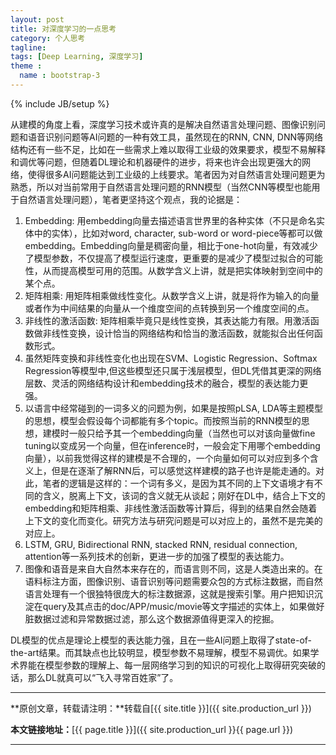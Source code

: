 ```yaml
---
layout: post
title: 对深度学习的一点思考
category: 个人思考
tagline: 
tags: [Deep Learning, 深度学习]
theme :
  name : bootstrap-3
---
```

{% include JB/setup %}

从建模的角度上看，深度学习技术或许真的是解决自然语言处理问题、图像识别问题和语音识别问题等AI问题的一种有效工具，虽然现在的RNN, CNN, DNN等网络结构还有一些不足，比如在一些需求上难以取得工业级的效果要求，模型不易解释和调优等问题，但随着DL理论和机器硬件的进步，将来也许会出现更强大的网络，使得很多AI问题能达到工业级的上线要求。笔者因为对自然语言处理问题更为熟悉，所以对当前常用于自然语言处理问题的RNN模型（当然CNN等模型也能用于自然语言处理问题），笔者更坚持这个观点，我的论据是：
1. Embedding: 用embedding向量去描述语言世界里的各种实体（不只是命名实体中的实体），比如对word, character, sub-word or word-piece等都可以做embedding。Embedding向量是稠密向量，相比于one-hot向量，有效减少了模型参数，不仅提高了模型运行速度，更重要的是减少了模型过拟合的可能性，从而提高模型可用的范围。从数学含义上讲，就是把实体映射到空间中的某个点。
2. 矩阵相乘: 用矩阵相乘做线性变化。从数学含义上讲，就是将作为输入的向量或者作为中间结果的向量从一个维度空间的点转换到另一个维度空间的点。
3. 非线性的激活函数: 矩阵相乘毕竟只是线性变换，其表达能力有限。用激活函数做非线性变换，设计恰当的网络结构和恰当的激活函数，就能拟合出任何函数形式。
4. 虽然矩阵变换和非线性变化也出现在SVM、Logistic Regression、Softmax Regression等模型中,但这些模型还只属于浅层模型，但DL凭借其更深的网络层数、灵活的网络结构设计和embedding技术的融合，模型的表达能力更强。
5. 以语言中经常碰到的一词多义的问题为例，如果是按照pLSA, LDA等主题模型的思想，模型会假设每个词都能有多个topic。而按照当前的RNN模型的思想，建模时一般只给予其一个embedding向量（当然也可以对该向量做fine tuning以变成另一个向量，但在inference时，一般会定下用哪个embedding向量），以前我觉得这样的建模是不合理的，一个向量如何可以对应到多个含义上，但是在逐渐了解RNN后，可以感觉这样建模的路子也许是能走通的。对此，笔者的逻辑是这样的：一个词有多义，是因为其不同的上下文语境才有不同的含义，脱离上下文，该词的含义就无从谈起；刚好在DL中，结合上下文的embedding和矩阵相乘、非线性激活函数等计算后，得到的结果自然会随着上下文的变化而变化。研究方法与研究问题是可以对应上的，虽然不是完美的对应上。
6. LSTM, GRU, Bidirectional RNN, stacked RNN, residual connection, attention等一系列技术的创新，更进一步的加强了模型的表达能力。
7. 图像和语音是来自大自然本来存在的，而语言则不同，这是人类造出来的。在语料标注方面，图像识别、语音识别等问题需要众包的方式标注数据，而自然语言处理有一个很独特很庞大的标注数据源，这就是搜索引擎。用户把知识沉淀在query及其点击的doc/APP/music/movie等文字描述的实体上，如果做好脏数据过滤和异常数据过滤，那么这个数据源值得更深入的挖掘。

DL模型的优点是理论上模型的表达能力强，且在一些AI问题上取得了state-of-the-art结果。而其缺点也比较明显，模型参数不易理解，模型不易调优。如果学术界能在模型参数的理解上、每一层网络学习到的知识的可视化上取得研究突破的话，那么DL就真可以“飞入寻常百姓家”了。

* * *

**原创文章，转载请注明：**转载自[{{ site.title }}]({{ site.production_url }})

**本文链接地址：**[{{ page.title }}]({{ site.production_url }}{{ page.url }})

* * *
